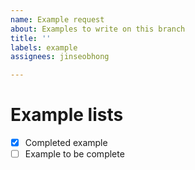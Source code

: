 ```yaml
---
name: Example request
about: Examples to write on this branch
title: ''
labels: example
assignees: jinseobhong

---
```


# Example lists

- [x] Completed example
- [ ] Example to be complete
